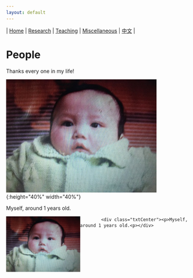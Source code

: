 ```yaml
---
layout: default
---
```

| [Home](index.md)  | [Research](research-en.md)    | [Teaching](teaching-en.md) | [Miscellaneous](miscellaneous-en.md)        | [中文](people-ch.md) |

# People

Thanks every one in my life!


![1](title.png){:height="40%" width="40%"}

Myself, around 1 years old.

<div style="width:100%;">
            <img src="title.png" align="left"  width="40%" height="40%"/>
            
            <div class="txtCenter"><p>Myself, around 1 years old.<p></div> 
            
</div>

<meta name="googlebot" content="noindex" />
